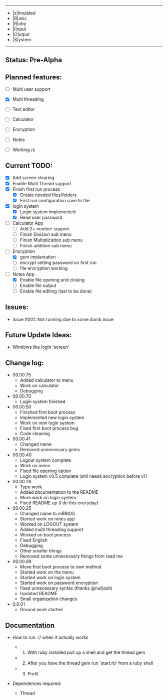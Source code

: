 -------------

+ |s|imulated
+ |B|asic 
+ |R|uby
+ |I|nput
+ |O|utput
+ |S|ystem

-------------
Status: Pre-Alpha
-------------

Planned features:
-------------
- [ ] Multi user support
- [x] Multi threading
- [ ] Text editor
- [ ] Calculator
- [ ] Encryption
- [ ] Notes
- [ ] Working /s


Current TODO:
-------------
- [x] Add screen clearing
- [x] Enable Multi Thread support
- [x] Finish first run process
	- [x] Create needed files/folders 
	- [x] First run configuration save to file 
- [x] login system 
	- [x] Login system implemented 
	- [x] Read user password 
- [ ] Calculator App
	- [ ] Add 2+ number support
	- [ ] Finish Division sub menu
	- [ ] Finish Multiplication sub menu
	- [ ] Finish addition sub menu
- [ ] Encryption 
	- [x] gem implantation
	- [ ] encrypt setting password on first run
	- [ ] file encryption working 
- [ ] Notes App
	- [x] Enable file opening and closing 
	- [ ] Enable file output
	- [ ] Enable file editing (last to be done)

Issues:
-------------
+ Issue #001: Not running due to some dumb issue
 
Future Update Ideas:
-------------
+ Windows like login 'screen' 


Change log:
-------------
+ 00.00.75
	+ Added calculator to menu
	+ Work on calculator 
	+ Debugging
+ 00.00.70
	+ Login system finished 
+ 00.00.50
	+ Finished first boot process
	+ Implemented new login system 
	+ Work on new login system
	+ Fixed first boot process bug 
	+ Code cleaning
+ 00.00.41 
	+ Changed name 
	+ Removed unnecessary gems
+ 00.00.40
	+ Logout system complete 
	+ Work on menu
	+ Fixed file opening option 
	+ Login system v0.5 complete (still needs encryption before v1)
+ 00.00.26
	+ Typo work 
	+ Added documentation to the README
	+ More work on login system
	+ Fixed README up (I do this everyday)
+ 00.00.25
	+ Changed name to mBRIOS
	+ Started work on notes app
	+ Worked on LOGOUT system
	+ Added multi threading support 
	+ Worked on boot process 
	+ Fixed English
	+ Debugging 
	+ Other smaller things
	+ Removed some unnecessary things from read me
+ 00.00.09
	+ Move first boot process to own method 
	+ Started work on the menu
	+ Started work on login system 
	+ Started work on password encryption 
	+ fixed unnecessary syntax (thanks @nulljosh)
	+ Updated README 
	+ Small organization changes
+ 0.0.01
	+ Ground work started 

Documentation 
-------------
+ How to run: // when it actually works 
	+  1. With ruby installed pull up a shell and get the thread gem
	+  2. After you have the thread gem run 'start.rb' from a ruby shell 
	+  3. Profit 
	
+ Dependences required:
	+ Thread






